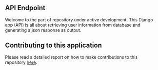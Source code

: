 ## API Endpoint
Welcome to the part of repository under active development. This Django app (API) is all about retrieving user information from database and generating a json response as output.

## Contributing to this application
Please read a detailed report on how to make contributions to this repository [here](../CONTRIBUTING.md).
